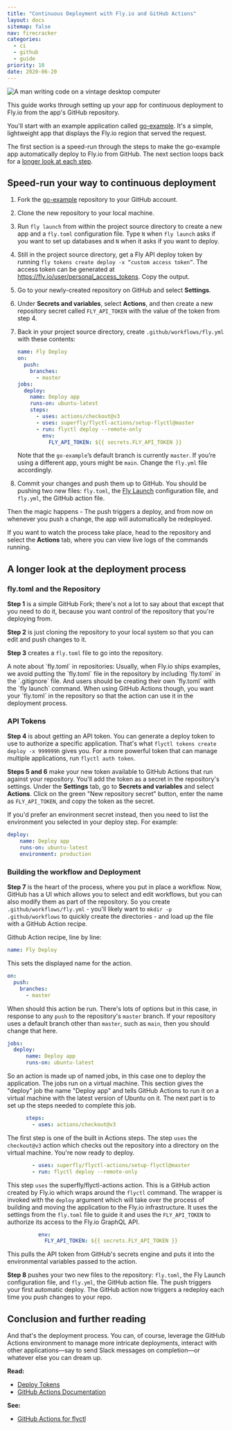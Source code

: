 ```yaml
---
title: "Continuous Deployment with Fly.io and GitHub Actions"
layout: docs
sitemap: false
nav: firecracker
categories:
  - ci
  - github
  - guide
priority: 10
date: 2020-06-20
---
```


<img src="/static/images/continuous-deployment.webp" alt="A man writing code on a vintage desktop computer" class="rounded-xl">

This guide works through setting up your app for continuous deployment to Fly.io from the app's GitHub repository.

You'll start with an example application called [go-example](https://github.com/fly-apps/go-example). It's a simple, lightweight app that displays the Fly.io region that served the request.

The first section is a speed-run through the steps to make the go-example app automatically deploy to Fly.io from GitHub. The next section loops back for a [longer look at each step](#a-longer-look-at-the-deployment-process).

## Speed-run your way to continuous deployment

1.  Fork the [go-example](https://github.com/fly-apps/go-example) repository to your GitHub account.
2.  Clone the new repository to your local machine.
3.  Run `fly launch` from within the project source directory to create a new app and a `fly.toml` configuration file. Type `N` when `fly launch` asks if you want to set up databases and `N` when it asks if you want to deploy.
4.  Still in the project source directory, get a Fly API deploy token by running `fly tokens create deploy -x “custom access token”`. The access token can be generated at https://fly.io/user/personal_access_tokens. Copy the output.
5.  Go to your newly-created repository on GitHub and select **Settings**.
6.  Under **Secrets and variables**, select **Actions**, and then create a new repository secret called `FLY_API_TOKEN` with the value of the token from step 4.
7.  Back in your project source directory, create `.github/workflows/fly.yml` with these contents:
    ```yaml
    name: Fly Deploy
    on:
      push:
        branches:
          - master
    jobs:
      deploy:
        name: Deploy app
        runs-on: ubuntu-latest
        steps:
          - uses: actions/checkout@v3
          - uses: superfly/flyctl-actions/setup-flyctl@master
          - run: flyctl deploy --remote-only
            env:
              FLY_API_TOKEN: ${{ secrets.FLY_API_TOKEN }}
    ```

    Note that the `go-example`’s default branch is currently `master`. If you’re using a different app, yours might be `main`. Change the `fly.yml` file accordingly.

8.  Commit your changes and push them up to GitHub. You should be pushing two new files: `fly.toml`, the [Fly Launch](/docs/apps/) configuration file, and `fly.yml`, the GitHub action file.
  
Then the magic happens - The push triggers a deploy, and from now on whenever you push a change, the app will automatically be redeployed.

If you want to watch the process take place, head to the repository and select the **Actions** tab, where you can view live logs of the commands running.

## A longer look at the deployment process

### fly.toml and the Repository

**Step 1** is a simple GitHub Fork; there's not a lot to say about that except that you need to do it, because you want control of the repository that you're deploying from.

**Step 2** is just cloning the repository to your local system so that you can edit and push changes to it.

**Step 3** creates a `fly.toml` file to go into the repository.

<div class="callout">
A note about `fly.toml` in repositories: Usually, when Fly.io ships examples, we avoid putting the `fly.toml` file in the repository by including `fly.toml` in the `.gitignore` file. And users should be creating their own `fly.toml` with the `fly launch` command. When using GitHub Actions though, you want your `fly.toml` in the repository so that the action can use it in the deployment process.
</div>

### API Tokens

**Step 4** is about getting an API token. You can generate a deploy token to use to authorize a specific application. That's what `flyctl tokens create deploy -x 999999h` gives you. For a more powerful token that can manage multiple applications, run `flyctl auth token`.

**Steps 5 and 6** make your new token available to GitHub Actions that run against your repository. You'll add the token as a secret in the repository's settings. Under the **Settings** tab, go to **Secrets and variables** and select **Actions**. Click on the green "New repository secret" button, enter the name as `FLY_API_TOKEN`, and copy the token as the secret.

If you'd prefer an environment secret instead, then you need to list the environment you selected in your deploy step.  For example:

```yaml
deploy:
    name: Deploy app
    runs-on: ubuntu-latest
    environment: production
```

### Building the workflow and Deployment

**Step 7** is the heart of the process, where you put in place a workflow. Now, GitHub has a UI which allows you to select and edit workflows, but you can also modify them as part of the repository. So you create `.github/workflows/fly.yml` - you'll likely want to `mkdir -p .github/workflows` to quickly create the directories - and load up the file with a GitHub Action recipe.

Github Action recipe, line by line:

```yaml
name: Fly Deploy
```

This sets the displayed name for the action.

```yaml
on:
  push:
    branches:
      - master
```

When should this action be run. There's lots of options but in this case, in response to any `push` to the repository's `master` branch. If your repository uses a default branch other than `master`, such as `main`, then you should change that here.

```yaml
jobs:
  deploy:
      name: Deploy app
      runs-on: ubuntu-latest
```

So an action is made up of named jobs, in this case one to deploy the application. The jobs run on a virtual machine. This section gives the "deploy" job the name "Deploy app" and tells GitHub Actions to run it on a virtual machine with the latest version of Ubuntu on it. The next part is to set up the steps needed to complete this job.

```yaml
      steps:
        - uses: actions/checkout@v3
```

The first step is one of the built in Actions steps. The step `uses` the `checkout@v3` action which checks out the repository into a directory on the virtual machine. You're now ready to deploy.

```yaml
        - uses: superfly/flyctl-actions/setup-flyctl@master
        - run: flyctl deploy --remote-only
```

This step `uses` the superfly/flyctl-actions action. This is a GitHub action created by Fly.io which wraps around the `flyctl` command. The wrapper is invoked with the `deploy` argument which will take over the process of building and moving the application to the Fly.io infrastructure. It uses the settings from the `fly.toml` file to guide it and uses the `FLY_API_TOKEN` to authorize its access to the Fly.io GraphQL API.

```yaml
          env:
            FLY_API_TOKEN: ${{ secrets.FLY_API_TOKEN }}
```

This pulls the API token from GitHub's secrets engine and puts it into the environmental variables passed to the action.

**Step 8** pushes your two new files to the repository: `fly.toml`, the Fly Launch configuration file, and `fly.yml`, the GitHub action file. The push triggers your first automatic deploy. The GitHub action now triggers a redeploy each time you push changes to your repo.

## Conclusion and further reading

And that's the deployment process. You can, of course, leverage the GitHub Actions environment to manage more intricate deployments, interact with other applications&mdash;say to send Slack messages on completion&mdash;or whatever else you can dream up.

**Read:**

* [Deploy Tokens](/docs/reference/deploy-tokens/)
* [GitHub Actions Documentation](https://docs.github.com/en/actions)

**See:**

* [GitHub Actions for flyctl](https://github.com/superfly/flyctl-actions)






